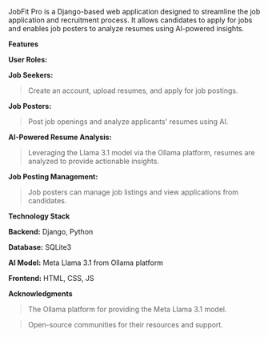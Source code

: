 JobFit Pro is a Django-based web application designed to streamline the job application and recruitment process. It allows candidates to apply for jobs and enables job posters to analyze resumes using AI-powered insights.

**Features**



**User Roles:**

**Job Seekers:**

   > Create an account, upload resumes, and apply for job postings.




    
**Job Posters:**

   > Post job openings and analyze applicants' resumes using AI.


    
**AI-Powered Resume Analysis:**

   > Leveraging the Llama 3.1 model via the Ollama platform, resumes are analyzed to provide actionable insights.



    
**Job Posting Management:**


   > Job posters can manage job listings and view applications from candidates.

    

**Technology Stack**



**Backend:** Django, Python



**Database:** SQLite3




**AI Model:** Meta Llama 3.1 from Ollama platform


**Frontend:** HTML, CSS, JS

**Acknowledgments**



  > The Ollama platform for providing the Meta Llama 3.1 model.


  > Open-source communities for their resources and support.
